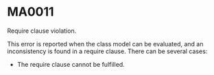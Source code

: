 # MA0011

Require clause violation.

This error is reported when the class model can be evaluated, and an inconsistency is found in a require clause. There can be several cases:

+ The require clause cannot be fulfilled.
